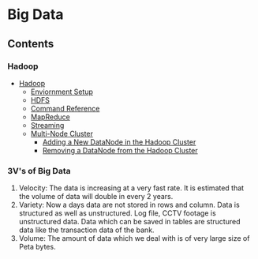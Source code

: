 # Big Data

## Contents
### Hadoop
- [Hadoop](hadoop/README.md)
    - [Enviornment Setup](hadoop/doc/HadoopEnviornmentSetup.md)
    - [HDFS](hadoop/doc/HadoopHdfs.md)
    - [Command Reference](hadoop/doc/HadoopCommandReference.md)
    - [MapReduce](hadoop/doc/HadoopMapReduce.md)
    - [Streaming](hadoop/doc/HadoopStreaming.md)
    - [Multi-Node Cluster](hadoop/doc/HadoopMultiNodeCluster.md)
        - [Adding a New DataNode in the Hadoop Cluster](hadoop/doc/HadoopMultiNodeCluster.md#adding-a-new-datanode-in-the-hadoop-cluster)
        - [Removing a DataNode from the Hadoop Cluster](hadoop/doc/HadoopMultiNodeCluster.md#removing-a-datanode-from-the-hadoop-cluster)

### 3V's of Big Data
1. Velocity: The data is increasing at a very fast rate. It is estimated that the volume of data will double in every 2 years.
1. Variety: Now a days data are not stored in rows and column. Data is structured as well as unstructured. Log file, CCTV footage is unstructured data. Data which can be saved in tables are structured data like the transaction data of the bank.
1. Volume: The amount of data which we deal with is of very large size of Peta bytes.
